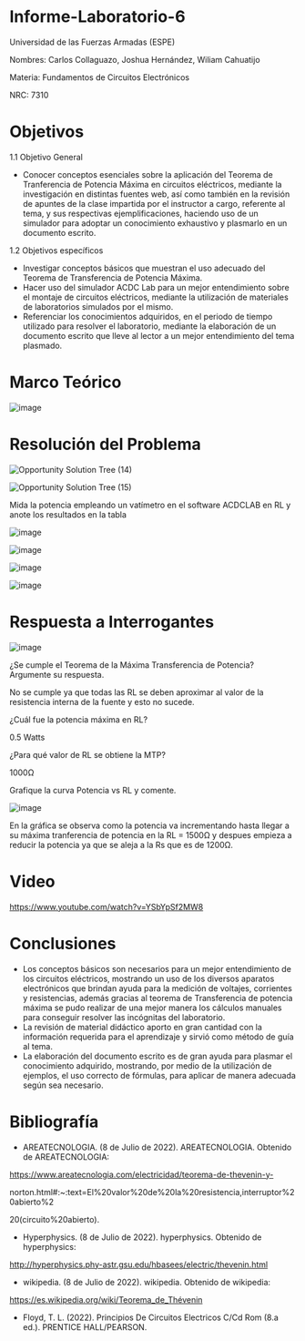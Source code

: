 # Informe-Laboratorio-6
Universidad de las Fuerzas Armadas (ESPE)

Nombres: Carlos Collaguazo, Joshua Hernández, Wiliam Cahuatijo

Materia: Fundamentos de Circuitos Electrónicos

NRC: 7310

# Objetivos

1.1 Objetivo General

* Conocer conceptos esenciales sobre la aplicación del Teorema de Tranferencia de Potencia Máxima en circuitos eléctricos, mediante la investigación en distintas fuentes web, así como también en la revisión de apuntes de la clase impartida por el instructor a cargo, referente al tema, y sus respectivas ejemplificaciones, haciendo uso de un simulador para adoptar un conocimiento exhaustivo y plasmarlo en un documento escrito.

1.2 Objetivos específicos

* Investigar conceptos básicos que muestran el uso adecuado del Teorema de Transferencia de Potencia Máxima.
* Hacer uso del simulador ACDC Lab para un mejor entendimiento sobre el montaje de circuitos eléctricos, mediante la utilización de materiales de laboratorios simulados por el mismo.
* Referenciar los conocimientos adquiridos, en el periodo de tiempo utilizado para resolver el laboratorio, mediante la elaboración de un documento escrito que lleve al lector a un mejor entendimiento del tema plasmado.

# Marco Teórico

![image](https://user-images.githubusercontent.com/105691698/179282966-977db073-8a49-45f8-850b-059d028fcb06.png)


# Resolución del Problema

![Opportunity Solution Tree (14)](https://user-images.githubusercontent.com/105715717/179273122-7adf821e-711e-41ea-acf0-aa01cd4c75a2.jpg)

![Opportunity Solution Tree (15)](https://user-images.githubusercontent.com/105715717/179273099-f02418b0-33d6-4192-a2d1-59f57d42cd89.jpg)

Mida la potencia empleando un vatímetro en el software ACDCLAB en RL y anote
los resultados en la tabla

![image](https://user-images.githubusercontent.com/105675868/179265190-cfac7429-b936-420a-8c8c-12b002781990.png)

![image](https://user-images.githubusercontent.com/105675868/179265228-fb4ffbed-57dd-454a-8cbf-15aec4046827.png)

![image](https://user-images.githubusercontent.com/105675868/179265325-58a9dc3c-8c6e-4262-89e9-f2b59610abde.png)

![image](https://user-images.githubusercontent.com/105675868/179265371-d58d961d-a435-42ca-846f-9554fdf22413.png)

# Respuesta a Interrogantes

![image](https://user-images.githubusercontent.com/105715717/179268243-3cf44f5f-0cb0-45fc-ad72-57e26a095448.png)


¿Se cumple el Teorema de la Máxima Transferencia de Potencia? Argumente su
respuesta.

No se cumple ya que todas las RL se deben aproximar al valor de la resistencia interna de la fuente y esto no sucede.

¿Cuál fue la potencia máxima en RL? 

0.5 Watts

¿Para qué valor de RL se obtiene la MTP?

1000Ω

Grafique la curva Potencia vs RL y comente.

![image](https://user-images.githubusercontent.com/105675868/179267860-9a7be2bf-fddb-4535-a08b-afc1c07ef51d.png)

En la gráfica se observa como la potencia va incrementando hasta llegar a su máxima tranferencia de potencia en la RL = 1500Ω y despues empieza a reducir la potencia ya que se aleja a la Rs que es de 1200Ω.

# Video

https://www.youtube.com/watch?v=YSbYpSf2MW8

# Conclusiones

* Los conceptos básicos son necesarios para un mejor entendimiento de los circuitos eléctricos, mostrando un uso de los diversos aparatos electrónicos que brindan ayuda para la medición de voltajes, corrientes y resistencias, además gracias al teorema de Transferencia de potencia máxima se pudo realizar de una mejor manera los cálculos manuales para conseguir resolver las incógnitas del laboratorio.
* La revisión de material didáctico aporto en gran cantidad con la información requerida para el aprendizaje y sirvió como método de guía al tema.
* La elaboración del documento escrito es de gran ayuda para plasmar el conocimiento adquirido, mostrando, por medio de la utilización de ejemplos, el uso correcto de fórmulas, para aplicar de manera adecuada según sea necesario.

# Bibliografía

* AREATECNOLOGIA. (8 de Julio de 2022). AREATECNOLOGIA. Obtenido de AREATECNOLOGIA:

https://www.areatecnologia.com/electricidad/teorema-de-thevenin-y-

norton.html#:~:text=El%20valor%20de%20la%20resistencia,interruptor%20abierto%2

20(circuito%20abierto).

* Hyperphysics. (8 de Julio de 2022). hyperphysics. Obtenido de hyperphysics:

http://hyperphysics.phy-astr.gsu.edu/hbasees/electric/thevenin.html

* wikipedia. (8 de Julio de 2022). wikipedia. Obtenido de wikipedia:

https://es.wikipedia.org/wiki/Teorema_de_Thévenin

* Floyd, T. L. (2022). Principios De Circuitos Electricos C/Cd Rom (8.a ed.). PRENTICE HALL/PEARSON.







